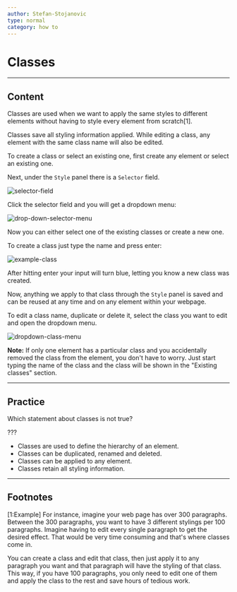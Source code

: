 ```yaml
---
author: Stefan-Stojanovic
type: normal
category: how to
---
```


# Classes


---

## Content

Classes are used when we want to apply the same styles to different elements without having to style every element from scratch[1].

Classes save all styling information applied. While editing a class, any element with the same class name will also be edited.

To create a class or select an existing one, first create any element or select an existing one. 

Next, under the `Style` panel there is a `Selector` field.

![selector-field](https://img.enkipro.com/051f003c4183ec7e43c2887d0f60f9e6.png)

Click the selector field and you will get a dropdown menu:

![drop-down-selector-menu](https://img.enkipro.com/c319a0e9673b36c576a62f32113a5eea.png)

Now you can either select one of the existing classes or create a new one.

To create a class just type the name and press enter:

![example-class](https://img.enkipro.com/3f0b9211d7531a36948b9b66ac7fe431.png)

After hitting enter your input will turn blue, letting you know a new class was created.

Now, anything we apply to that class through the `Style` panel is saved and can be reused at any time and on any element within your webpage.

To edit a class name, duplicate or delete it, select the class you want to edit and open the dropdown menu.

![dropdown-class-menu](https://img.enkipro.com/0df4a00e6c81cc328d6bfb75cdaa8845.png)

**Note:** If only one element has a particular class and you accidentally removed the class from the element, you don't have to worry. Just start typing the name of the class and the class will be shown in the "Existing classes" section.


---

## Practice

Which statement about classes is not true?

???

- Classes are used to define the hierarchy of an element.
- Classes can be duplicated, renamed and deleted.
- Classes can be applied to any element.
- Classes retain all styling information.


---

## Footnotes

[1:Example]
For instance, imagine your web page has over 300 paragraphs. Between the 300 paragraphs, you want to have 3 different stylings per 100 paragraphs. Imagine having to edit every single paragraph to get the desired effect. That would be very time consuming and that's where classes come in.

You can create a class and edit that class, then just apply it to any paragraph you want and that paragraph will have the styling of that class. This way, if you have 100 paragraphs, you only need to edit one of them and apply the class to the rest and save hours of tedious work.
